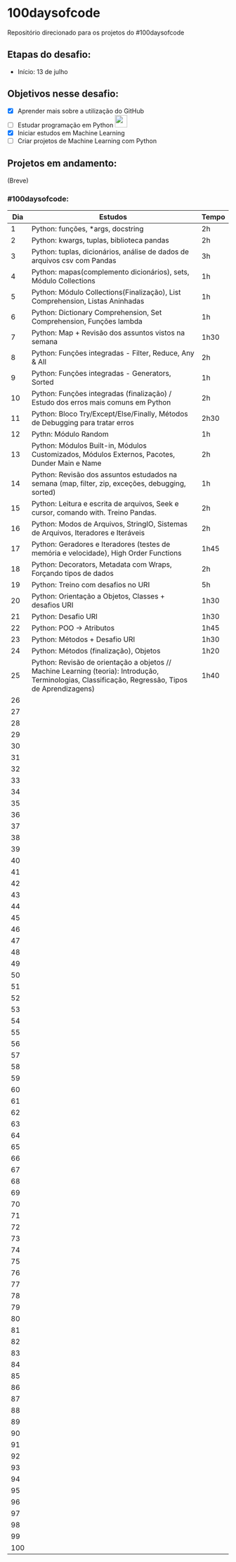 # 100daysofcode
Repositório direcionado para os projetos do #100daysofcode

## Etapas do desafio:
- Início: 13 de julho

## Objetivos nesse desafio:
- [x] Aprender mais sobre a utilização do GitHub
- [ ] Estudar programação em Python <img src=”https://www.python.org/static/opengraph-icon-200x200.png” height="28" width="28">
- [x] Iniciar estudos em Machine Learning
- [ ] Criar projetos de Machine Learning com Python

## Projetos em andamento:
(Breve)

### #100daysofcode: 
|Dia|Estudos|Tempo|
| -------- | ----------------- | -------- |
|1|Python: funções, *args, docstring|2h|
|2|Python: kwargs, tuplas, biblioteca pandas|2h|
|3|Python: tuplas, dicionários, análise de dados de arquivos csv com Pandas|3h|
|4|Python: mapas(complemento dicionários), sets, Módulo Collections|1h|
|5|Python: Módulo Collections(Finalização), List Comprehension, Listas Aninhadas|1h|
|6|Python: Dictionary Comprehension, Set Comprehension, Funções lambda|1h|
|7|Python: Map + Revisão dos assuntos vistos na semana|1h30|
|8|Python: Funções integradas - Filter, Reduce, Any & All|2h|
|9|Python: Funções integradas - Generators, Sorted|1h|
|10|Python: Funções integradas (finalização) / Estudo dos erros mais comuns em Python|2h|
|11|Python: Bloco Try/Except/Else/Finally, Métodos de Debugging para tratar erros|2h30|
|12|Pythn: Módulo Random|1h|
|13|Python: Módulos Built-in, Módulos Customizados, Módulos Externos, Pacotes, Dunder Main e Name|2h|
|14|Python: Revisão dos assuntos estudados na semana (map, filter, zip, exceções, debugging, sorted)|1h|
|15|Python: Leitura e escrita de arquivos, Seek e cursor, comando with. Treino Pandas.|2h|
|16|Python: Modos de Arquivos, StringIO, Sistemas de Arquivos, Iteradores e Iteráveis|2h|
|17|Python: Geradores e Iteradores (testes de memória e velocidade), High Order Functions|1h45|
|18|Python: Decorators, Metadata com Wraps, Forçando tipos de dados|2h|
|19|Python: Treino com desafios no URI|5h|
|20|Python: Orientação a Objetos, Classes + desafios URI|1h30|
|21|Python: Desafio URI|1h30|
|22|Python: POO -> Atributos|1h45|
|23|Python: Métodos + Desafio URI|1h30|
|24|Python: Métodos (finalização), Objetos|1h20|
|25|Python: Revisão de orientação a objetos // Machine Learning (teoria): Introdução, Terminologias, Classificação, Regressão, Tipos de Aprendizagens)|1h40|
|26|||
|27|||
|28|||
|29|||
|30|||
| 31 |  |  |  |
| 32 |  |  |  |
| 33 |  |  |  |
| 34 |  |  |  |
| 35 |  |  |  |
| 36 |  |  |  |
| 37 |  |  |  |
| 38 |  |  |  |
| 39 |  |  |  |
| 40 |  |  |  |
| 41 |  |  |  |
| 42 |  |  |  |
| 43 |  |  |  |
| 44 |  |  |  |
| 45 |  |  |  |
| 46 |  |  |  |
| 47 |  |  |  |
| 48 |  |  |  |
| 49 |  |  |  |
| 50 |  |  |  |
| 51 |  |  |  |
| 52 |  |  |  |
| 53 |  |  |  |
| 54 |  |  |  |
| 55 |  |  |  |
| 56 |  |  |  |
| 57 |  |  |  |
| 58 |  |  |  |
| 59 |  |  |  |
| 60 |  |  |  |
| 61 |  |  |  |
| 62 |  |  |  |
| 63 |  |  |  |
| 64 |  |  |  |
| 65 |  |  |  |
| 66 |  |  |  |
| 67 |  |  |  |
| 68 |  |  |  |
| 69 |  |  |  |
| 70 |  |  |  |
| 71 |  |  |  |
| 72 |  |  |  |
| 73 |  |  |  |
| 74 |  |  |  |
| 75 |  |  |  |
| 76 |  |  |  |
| 77 |  |  |  |
| 78 |  |  |  |
| 79 |  |  |  |
| 80 |  |  |  |
| 81 |  |  |  |
| 82 |  |  |  |
| 83 |  |  |  |
| 84 |  |  |  |
| 85 |  |  |  |
| 86 |  |  |  |
| 87 |  |  |  |
| 88 |  |  |  |
| 89 |  |  |  |
| 90 |  |  |  |
| 91 |  |  |  |
| 92 |  |  |  |
| 93 |  |  |  |
| 94 |  |  |  |
| 95 |  |  |  |
| 96 |  |  |  |
| 97 |  |  |  |
| 98 |  |  |  |
| 99 |  |  |  |
| 100 |  |  |  |
